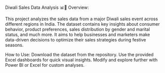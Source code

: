 Diwali Sales Data Analysis 📊🎉
Overview:

This project analyzes the sales data from a major Diwali sales event across different regions in India. The dataset contains key insights about consumer behavior, product preferences, sales distribution by gender and marital status, and much more. It aims to help businesses and marketers make data-driven decisions to optimize their sales strategies during festive seasons.

How to Use:
Download the dataset from the repository.
Use the provided Excel dashboards for quick visual insights.
Modify and explore further with Power BI or Excel for custom analyses.
